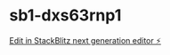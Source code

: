 # sb1-dxs63rnp1

[Edit in StackBlitz next generation editor ⚡️](https://stackblitz.com/~/github.com/domtom53/sb1-dxs63rnp1)